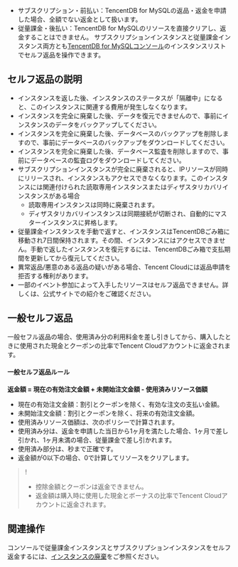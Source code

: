 ﻿
- サブスクリプション・前払い：TencentDB for MySQLの返品・返金を申請した場合、全額でない返金として扱います。
- 従量課金・後払い：TencentDB for MySQLのリソースを直接クリアし、返金することはできません。
サブスクリプションインスタンスと従量課金インスタンス両方とも[TencentDB for MySQLコンソール](https://console.tencentcloud.com/cdb/instance?language=en)のインスタンスリストでセルフ返品を操作できます。

## セルフ返品の説明
- インスタンスを返した後、インスタンスのステータスが「隔離中」になると、このインスタンスに関連する費用が発生しなくなります。
- インスタンスを完全に廃棄した後、データを復元できませんので、事前にインスタンスのデータをバックアップしてください。
- インスタンスを完全に廃棄した後、データベースのバックアップを削除しますので、事前にデータベースのバックアップをダウンロードしてください。
- インスタンスを完全に廃棄した後、データベース監査を削除しますので、事前にデータベースの監査ログをダウンロードしてください。
- サブスクリプションインスタンスが完全に廃棄されると、IPリソースが同時にリリースされ、インスタンスもアクセスできなくなります。このインスタンスには関連付けられた読取専用インスタンスまたはディザスタリカバリインスタンスがある場合
  - 読取専用インスタンスは同時に廃棄されます。
  - ディザスタリカバリインスタンスは同期接続が切断され、自動的にマスターインスタンスに昇格します。
- 従量課金インスタンスを手動で返すと、インスタンスはTencentDBごみ箱に移動され7日間保持されます。その間、インスタンスにはアクセスできません。手動で返したインスタンスを復元するには、TencentDBごみ箱で支払期間を更新してから復元してください。
- 異常返品/悪意のある返品の疑いがある場合、Tencent Cloudには返品申請を拒否する権利があります。
- 一部のイベント参加によって入手したリソースはセルフ返品できません。詳しくは、公式サイトでの紹介をご確認ください。

## 一般セルフ返品
一般セフル返品の場合、使用済み分の利用料金を差し引きしてから、購入したときに使用された現金とクーポンの比率でTencent Cloudアカウントに返金されます。

#### 一般セルフ返品ルール
**返金額 = 現在の有効注文金額 + 未開始注文金額 - 使用済みリソース価額**

- 現在の有効注文金額：割引とクーポンを除く、有効な注文の支払い金額。
- 未開始注文金額：割引とクーポンを除く、将来の有効注文金額。
- 使用済みリソース価額は、次のポリシーで計算されます。
 - 使用済み分は、返金を申請した当日から1ヶ月を満たした場合、1ヶ月で差し引かれ、1ヶ月未満の場合、従量課金で差し引かれます。
 - 使用済み部分は、秒まで正確です。
 -  返金額が0以下の場合、0で計算してリソースをクリアします。

>!
>- 控除金額とクーポンは返金できません。
>- 返金額は購入時に使用した現金とボーナスの比率でTencent Cloudアカウントに返金されます。

## 関連操作
コンソールで従量課金インスタンスとサブスクリプションインスタンスをセルフ返金するには、[インスタンスの廃棄](https://www.tencentcloud.com/document/product/236/31895?lang=en&pg=)をご参照ください。